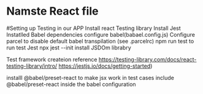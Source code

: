 # Namste React file

#Setting up  Testing in our APP
Install react Testing library
Install Jest
Instatlled Babel dependencies
configure babel(babael.config.js)
Configure parcel to disable default babel transpilation (see .parcelrc)
npm run test to run test 
Jest npx jest --init
install JSDOm librabry

Test framework createion reference 
https://testing-library.com/docs/react-testing-library/intro/
 https://jestjs.io/docs/getting-started)

 installl @babel/preset-react to make jsx work in test cases
 include @babel/preset-react inside the babel configuration